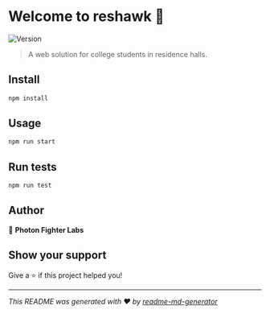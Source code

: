 # Welcome to reshawk 👋
![Version](https://img.shields.io/badge/version-0.1.0-blue.svg?cacheSeconds=2592000)

> A web solution for college students in residence halls.

## Install

```sh
npm install
```

## Usage

```sh
npm run start
```

## Run tests

```sh
npm run test
```

## Author

👤 **Photon Fighter Labs**


## Show your support

Give a ⭐️ if this project helped you!


***
_This README was generated with ❤️ by [readme-md-generator](https://github.com/kefranabg/readme-md-generator)_